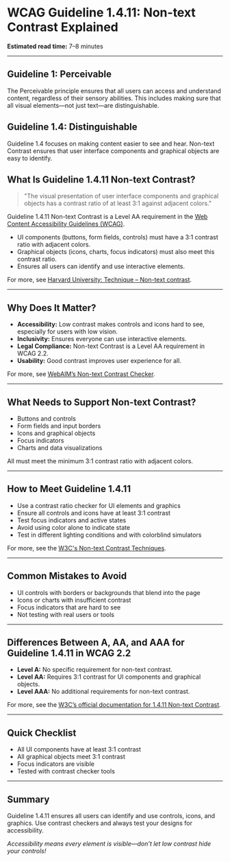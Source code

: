 <!--
title: 1.4.11 - Non-text Contrast
series: Making the Web Accessible for All
description: A practical guide to WCAG Guideline 1.4.11 (Non-text Contrast)—what it means, why it matters, and how to ensure all visual elements are distinguishable.
keywords: wcag 1.4.11, non-text contrast, accessibility, web standards, visual cues, UI elements
image: WCAG-Series-1.4.11.png
imageAlt: Blue text on yellow background saying, "Web Content Accessibiilty Guiedlines (WCAG) 1.4.11 Non-text Contrast"
status: published
date: 2025-07-01
excerpt: This guideline ensures user interface components and graphical objects have sufficient contrast for visibility.
next: /wcag/WCAG-Guideline-1-4-12-Text-Spacing-Explained, Guideline 1.4.12 - Text Spacing
previous: /wcag/WCAG-Guideline-1-4-10-Reflow-Explained, Guideline 1.4.10 - Reflow
-->

# **WCAG Guideline 1.4.11: Non-text Contrast Explained**

**Estimated read time:** 7–8 minutes

---

## **Guideline 1: Perceivable**

The Perceivable principle ensures that all users can access and understand content, regardless of their sensory abilities. This includes making sure that all visual elements—not just text—are distinguishable.

## **Guideline 1.4: Distinguishable**

Guideline 1.4 focuses on making content easier to see and hear. Non-text Contrast ensures that user interface components and graphical objects are easy to identify.

## **What Is Guideline 1.4.11 Non-text Contrast?**

> "The visual presentation of user interface components and graphical objects has a contrast ratio of at least 3:1 against adjacent colors."

Guideline 1.4.11 Non-text Contrast is a Level AA requirement in the [Web Content Accessibility Guidelines (WCAG)](https://www.w3.org/WAI/WCAG22/quickref/#non-text-contrast).

- UI components (buttons, form fields, controls) must have a 3:1 contrast ratio with adjacent colors.
- Graphical objects (icons, charts, focus indicators) must also meet this contrast ratio.
- Ensures all users can identify and use interactive elements.

For more, see [Harvard University: Technique – Non-text contrast](https://accessibility.huit.harvard.edu/technique-non-text-contrast#:~:text=Non%2Dtext%20contrast-,%E2%9C%8E%20Technique%3A%20Non%2Dtext%20contrast,contrast%20ratio%20of%203%3A1.).

---

## **Why Does It Matter?**

- **Accessibility:** Low contrast makes controls and icons hard to see, especially for users with low vision.
- **Inclusivity:** Ensures everyone can use interactive elements.
- **Legal Compliance:** Non-text Contrast is a Level AA requirement in WCAG 2.2.
- **Usability:** Good contrast improves user experience for all.

For more, see [WebAIM’s Non-text Contrast Checker](https://webaim.org/resources/contrastchecker/).

---

## **What Needs to Support Non-text Contrast?**

- Buttons and controls
- Form fields and input borders
- Icons and graphical objects
- Focus indicators
- Charts and data visualizations

All must meet the minimum 3:1 contrast ratio with adjacent colors.

---

## **How to Meet Guideline 1.4.11**

- Use a contrast ratio checker for UI elements and graphics
- Ensure all controls and icons have at least 3:1 contrast
- Test focus indicators and active states
- Avoid using color alone to indicate state
- Test in different lighting conditions and with colorblind simulators

For more, see the [W3C's Non-text Contrast Techniques](https://www.w3.org/WAI/WCAG22/Techniques/general/G195).

---

## **Common Mistakes to Avoid**

- UI controls with borders or backgrounds that blend into the page
- Icons or charts with insufficient contrast
- Focus indicators that are hard to see
- Not testing with real users or tools

---

## **Differences Between A, AA, and AAA for Guideline 1.4.11 in WCAG 2.2**

- **Level A:** No specific requirement for non-text contrast.
- **Level AA:** Requires 3:1 contrast for UI components and graphical objects.
- **Level AAA:** No additional requirements for non-text contrast.

For more, see the [W3C’s official documentation for 1.4.11 Non-text Contrast](https://www.w3.org/WAI/WCAG22/Understanding/non-text-contrast.html).

---

## **Quick Checklist**

- All UI components have at least 3:1 contrast
- All graphical objects meet 3:1 contrast
- Focus indicators are visible
- Tested with contrast checker tools

---

## **Summary**

Guideline 1.4.11 ensures all users can identify and use controls, icons, and graphics. Use contrast checkers and always test your designs for accessibility.

_Accessibility means every element is visible—don’t let low contrast hide your controls!_
